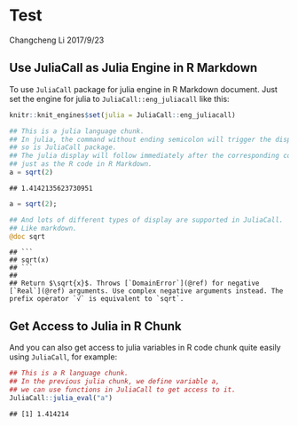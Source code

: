 Test
================
Changcheng Li
2017/9/23

Use JuliaCall as Julia Engine in R Markdown
-------------------------------------------

To use `JuliaCall` package for julia engine in R Markdown document. Just set the engine for julia to `JuliaCall::eng_juliacall` like this:

``` r
knitr::knit_engines$set(julia = JuliaCall::eng_juliacall)
```

``` julia
## This is a julia language chunk.
## In julia, the command without ending semicolon will trigger the display
## so is JuliaCall package. 
## The julia display will follow immediately after the corresponding command
## just as the R code in R Markdown.
a = sqrt(2)
```

    ## 1.4142135623730951

``` julia
a = sqrt(2);

## And lots of different types of display are supported in JuliaCall.
## Like markdown.
@doc sqrt
```

    ## ```
    ## sqrt(x)
    ## ```
    ## 
    ## Return $\sqrt{x}$. Throws [`DomainError`](@ref) for negative [`Real`](@ref) arguments. Use complex negative arguments instead. The prefix operator `√` is equivalent to `sqrt`.

Get Access to Julia in R Chunk
------------------------------

And you can also get access to julia variables in R code chunk quite easily using `JuliaCall`, for example:

``` r
## This is a R language chunk.
## In the previous julia chunk, we define variable a, 
## we can use functions in JuliaCall to get access to it.
JuliaCall::julia_eval("a")
```

    ## [1] 1.414214
